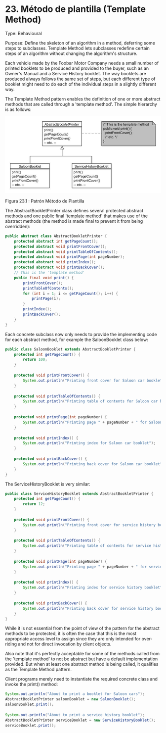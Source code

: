 # 23. Método de plantilla (Template Method)

Type: Behavioural

Purpose: Define the skeleton of an algorithm in a method, deferring some steps to subclasses. Template Method lets subclasses redefine certain steps of an algorithm without changing the algorithm's structure.

Each vehicle made by the Foobar Motor Company needs a small number of printed booklets to be produced and provided to the buyer, such as an Owner's Manual and a Service History booklet. The way booklets are produced always follows the same set of steps, but each different type of booklet might need to do each of the individual steps in a slightly different way.

The Template Method pattern enables the definition of one or more abstract methods that are called through a 'template method'. The simple hierarchy is as follows:

![Patrón Método de Plantilla](../images/000001.jpg)

Figura 23.1 : Patrón Método de Plantilla

The AbstractBookletPrinter class defines several protected abstract methods and one public final 'template method' that makes use of the abstract methods (the method is made final to prevent it from being overridden):

```java
public abstract class AbstractBookletPrinter {
    protected abstract int getPageCount();
    protected abstract void printFrontCover();
    protected abstract void printTableOfContents();
    protected abstract void printPage(int pageNumber);
    protected abstract void printIndex();
    protected abstract void printBackCover();
    // This is the 'template method'
    public final void print() {
        printFrontCover();
        printTableOfContents();
        for (int i = 1; i <= getPageCount(); i++) {
            printPage(i);
        }
        printIndex();
        printBackCover();
    }
}
```

Each concrete subclass now only needs to provide the implementing code for each abstract method, for example the SaloonBooklet class below:

```java
public class SaloonBooklet extends AbstractBookletPrinter {
    protected int getPageCount() {
        return 100;
    }
 
    protected void printFrontCover() {
        System.out.println("Printing front cover for Saloon car booklet");
    }
 
    protected void printTableOfContents() {
        System.out.println("Printing table of contents for Saloon car booklet");
    }
 
    protected void printPage(int pageNumber) {
        System.out.println("Printing page " + pageNumber + " for Saloon car booklet");
    }
 
    protected void printIndex() {
        System.out.println("Printing index for Saloon car booklet");
    }
 
    protected void printBackCover() {
        System.out.println("Printing back cover for Saloon car booklet");
    }
}
```

The ServiceHistoryBooklet is very similar:

```java
public class ServiceHistoryBooklet extends AbstractBookletPrinter {
    protected int getPageCount() {
        return 12;
    }
 
    protected void printFrontCover() {
        System.out.println("Printing front cover for service history booklet");
    }
 
    protected void printTableOfContents() {
        System.out.println("Printing table of contents for service history booklet");
    }
 
    protected void printPage(int pageNumber) {
        System.out.println("Printing page " + pageNumber + " for service history booklet");
    }
 
    protected void printIndex() {
        System.out.println("Printing index for service history booklet");
    }
 
    protected void printBackCover() {
        System.out.println("Printing back cover for service history booklet");
    }
}
```

While it is not essential from the point of view of the pattern for the abstract methods to be protected, it is often the case that this is the most appropriate access level to assign since they are only intended for over-riding and not for direct invocation by client objects.

Also note that it's perfectly acceptable for some of the methods called from the 'template method' to not be abstract but have a default implementation provided. But when at least one abstract method is being called, it qualifies as the Template Method pattern.

Client programs merely need to instantiate the required concrete class and invoke the print() method:

```java
System.out.println("About to print a booklet for Saloon cars");
AbstractBookletPrinter saloonBooklet = new SaloonBooklet();
saloonBooklet.print();

System.out.println("About to print a service history booklet");
AbstractBookletPrinter serviceBooklet = new ServiceHistoryBooklet();
serviceBooklet.print();
```
